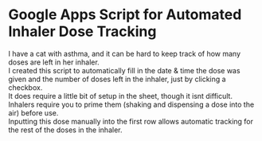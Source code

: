 # Google Apps Script for Automated Inhaler Dose Tracking

I have a cat with asthma, and it can be hard to keep track of how many doses are left in her inhaler.  
I created this script to automatically fill in the date & time the dose was given and the number of doses left in the inhaler, just by clicking a checkbox.  
It does require a little bit of setup in the sheet, though it isnt difficult.   
Inhalers require you to prime them (shaking and dispensing a dose into the air) before use.   
Inputting this dose manually into the first row allows automatic tracking for the rest of the doses in the inhaler.  

